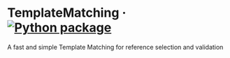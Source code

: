 # TemplateMatching &middot; [![Python package](https://github.com/pouria-mirebrahimi/template-matching/actions/workflows/pythonpackage.yml/badge.svg)](https://github.com/pouria-mirebrahimi/template-matching/actions/workflows/pythonpackage.yml)
A fast and simple Template Matching for reference selection and validation
